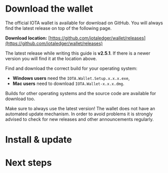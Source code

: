 <!-- TITLE: Download & install -->
<!-- SUBTITLE: The official IOTA wallet -->

# Download the wallet
The official IOTA wallet is available for download on GitHub. You will always find the latest release on top of the following page.

**Download location:** [https://github.com/iotaledger/wallet/releases](https://github.com/iotaledger/wallet/releases)

The latest release while writing this guide is **v2.5.1**. If there is a newer version you will find it at the location above.

Find and download the correct build for your operating system:
* **Windows users** need the `IOTA.Wallet.Setup.x.x.x.exe`,
* **Mac users** need to download `IOTA.Wallet-x.x.x.dmg`.

Builds for other operating systems and the source code are available for download too.

Make sure to always use the latest version! The wallet does not have an automated update mechanism. In order to avoid problems it is strongly advised to check for new releases and other announcements regularly.

# Install & update

# Next steps